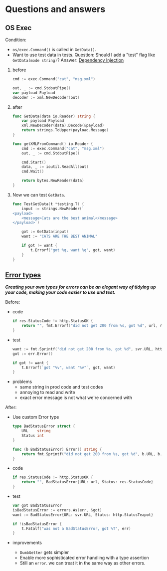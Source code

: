 # Questions and answers

## OS Exec

Condition:
- `os/exec.Command()` is called in `GetData()`.
- Want to use test data in tests.
Question: Should I add a "test" flag like `GetData(mode string)`?
Answer: [Dependency Injection](https://quii.gitbook.io/learn-go-with-tests/go-fundamentals/dependency-injection)

1. before

    ```go
	cmd := exec.Command("cat", "msg.xml")

	out, _ := cmd.StdoutPipe()
	var payload Payload
	decoder := xml.NewDecoder(out)
    ```

1. after

    ```go
    func GetData(data io.Reader) string {
        var payload Payload
        xml.NewDecoder(data).Decode(&payload)
        return strings.ToUpper(payload.Message)
    }

    func getXMLFromCommand() io.Reader {
        cmd := exec.Command("cat", "msg.xml")
        out, _ := cmd.StdoutPipe()

        cmd.Start()
        data, _ := ioutil.ReadAll(out)
        cmd.Wait()

        return bytes.NewReader(data)
    }
    ```
1. Now we can test `GetData`.

    ```go
    func TestGetData(t *testing.T) {
        input := strings.NewReader(`
    <payload>
        <message>Cats are the best animal</message>
    </payload>`)

        got := GetData(input)
        want := "CATS ARE THE BEST ANIMAL"

        if got != want {
            t.Errorf("got %q, want %q", got, want)
        }
    }
    ```

## [Error types](https://quii.gitbook.io/learn-go-with-tests/questions-and-answers/error-types)

***Creating your own types for errors can be an elegant way of tidying up your code, making your code easier to use and test.***


Before:

- code
    ```go
    if res.StatusCode != http.StatusOK {
        return "", fmt.Errorf("did not get 200 from %s, got %d", url, res.StatusCode)
    }
    ```
- test
    ```go
	want := fmt.Sprintf("did not get 200 from %s, got %d", svr.URL, http.StatusTeapot)
	got := err.Error()

	if got != want {
		t.Errorf(`got "%v", want "%v"`, got, want)
	}
    ```
- problems
    - same string in prod code and test codes
    - annoying to read and write
    - exact error message is not what we're concerned with

After:
- Use custom Error type

    ```go
    type BadStatusError struct {
        URL    string
        Status int
    }

    func (b BadStatusError) Error() string {
        return fmt.Sprintf("did not get 200 from %s, got %d", b.URL, b.Status)
    }
    ```
- code
    ```go
	if res.StatusCode != http.StatusOK {
		return "", BadStatusError{URL: url, Status: res.StatusCode}
	}
    ```
- test

    ```go
    var got BadStatusError
    isBadStatusError := errors.As(err, &got)
    want := BadStatusError{URL: svr.URL, Status: http.StatusTeapot}

	if !isBadStatusError {
		t.Fatalf("was not a BadStatusError, got %T", err)
	}
    ```
- improvements
    - `DumbGetter` gets simpler
    - Enable more sophisticated error handling with a type assertion
    - Still an `error`. we can treat it in the same way as other errors.
